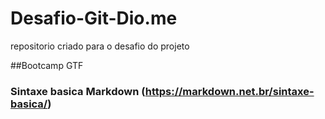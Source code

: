 # Desafio-Git-Dio.me
repositorio criado para o desafio do projeto

##Bootcamp GTF

### Sintaxe basica Markdown (https://markdown.net.br/sintaxe-basica/)
